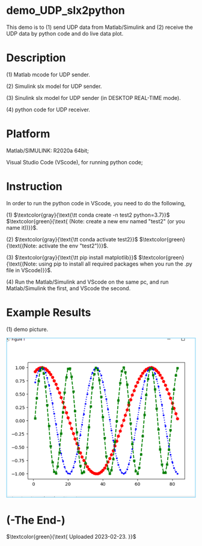 # demo_UDP_slx2python
This demo is to (1) send UDP data from Matlab/Simulink and (2) receive the UDP data by python code and do live data plot.


# Description
(1) Matlab mcode for UDP sender.

(2) Simulink slx model for UDP sender.

(3) Sinulink slx model for UDP sender (in DESKTOP REAL-TIME mode).

(4) python code for UDP receiver.


# Platform
Matlab/SIMULINK: R2020a 64bit;

Visual Studio Code (VScode), for running python code;


# Instruction
In order to run the python code in VScode, you need to do the following,

(1)
$\textcolor{gray}{\text{\tt conda create -n test2 python=3.7}}$
$\textcolor{green}{\text{ (Note: create a new env named "test2" (or you name it))}}$.

(2)
$\textcolor{gray}{\text{\tt conda activate test2}}$
$\textcolor{green}{\text{(Note: activate the env "test2")}}$.

(3)
$\textcolor{gray}{\text{\tt pip install matplotlib}}$
$\textcolor{green}{\text{(Note: using pip to install all required packages when you run the .py file in VScode)}}$.

(4)
Run the Matlab/Simulink and VScode on the same pc, and run Matlab/Simulink the first, and VScode the second.


# Example Results
(1) demo picture.

![teng4_demo2_example_screenshot_20230223_171019](https://github.com/teng4/demo_UDP_slx2python/blob/main/teng4_demo2_example_screenshot_20230223_171019.png)


# (-The End-)


$\textcolor{green}{\text{ Uploaded 2023-02-23. }}$
